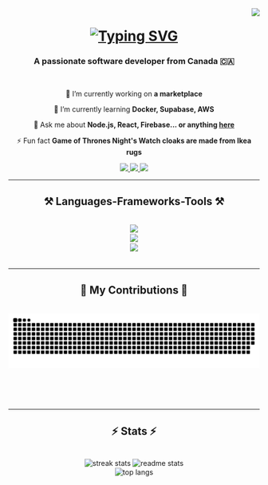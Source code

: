 <img align="right" src="https://visitor-badge.laobi.icu/badge?page_id=christgrant98.christgrant98" />

<h1 align="center">
<a href="https://git.io/typing-svg"><img src="https://readme-typing-svg.herokuapp.com?font=Fira+Code&weight=900&size=27&duration=3500&pause=500&color=8A40FF&center=true&vCenter=true&random=false&width=500&lines=Welcome+to+my+Github!%F0%9F%9A%80;This+is+Christian+Garcerant" alt="Typing SVG" /></a>

<h3 align="center">A passionate software developer from Canada 🇨🇦</h3>

<br/>

<div align="center">
 
 🔭 I’m currently working on **a marketplace**
 
 🌱 I’m currently learning **Docker, Supabase, AWS**

💬 Ask me about **Node.js, React, Firebase... or anything [here](https://github.com/christgrant98/christgrant98/issues)**

⚡ Fun fact **Game of Thrones Night's Watch cloaks are made from Ikea rugs**

 </div>
 
<div align="center"> 
  <a href="mailto:christian.garcerant@gmail.com">
    <img src="https://img.shields.io/badge/Gmail-333333?style=for-the-badge&logo=gmail&logoColor=red" />
  </a>
  <a href="https://www.linkedin.com/in/christian-garcerant/" target="_blank">
    <img src="https://img.shields.io/badge/LinkedIn-0077B5?style=for-the-badge&logo=linkedin&logoColor=white" target="_blank" />
  </a>
  <a href="https://christgrant98.github.io" target="_blank">
     <img src="https://img.shields.io/badge/Portfolio-FF5722?style=for-the-badge&logo=todoist&logoColor=white" target="_blank" /> <!-- sqlite, safari, google-chrome are other good icon options -->
  </a>
</div>

 <hr/>
 
<h2 align="center">⚒️ Languages-Frameworks-Tools ⚒️</h2>
<br/>
<div align="center">
    <img src="https://skillicons.dev/icons?i=react,flutter,redux,html,css,typescript" /><br>
    <img src="https://skillicons.dev/icons?i=ruby,rails,nodejs,postgresql,mongodb,firebase,mysql" /><br>
    <img src="https://skillicons.dev/icons?i=git,github,vscode,postman,androidstudio" /><br>
</div>

<br/>
<hr/>

<div align="center">
  <h2>🐍 My Contributions 🐍</h2>
  <br>
  <img alt="snake eating my contributions" src="https://raw.githubusercontent.com/christgrant98/christgrant98/output/github-contribution-grid-snake.svg" />
  
  <br/><br/><br/>
</div>

<hr/>

<h2 align="center">⚡ Stats ⚡</h2>
<br>
<div align=center>
  <img width=390 src="https://github-readme-streak-stats-christgrant98.vercel.app/?user=christgrant98&count_private=true&theme=react&border_radius=10" alt="streak stats"/>
  <img width=390 src="https://github-readme-stats-christgrant98.vercel.app/api?username=christgrant98&count_private=true&show_icons=true&theme=react&rank_icon=github&border_radius=10" alt="readme stats" />
  <br/>
  <img width=325 align="center" src="https://github-readme-stats-christgrant98.vercel.app/api/top-langs/?username=christgrant98&hide=HTML&langs_count=8&layout=compact&theme=react&border_radius=10&size_weight=0.5&count_weight=0.5&exclude_repo=github-readme-stats" alt="top langs" />
</div>



<br/>
